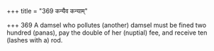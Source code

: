 +++
title = "369 कन्यैव कन्याम्"

+++
369	A damsel who pollutes (another) damsel must be fined two hundred (panas), pay the double of her (nuptial) fee, and receive ten (lashes with a) rod.